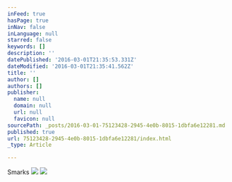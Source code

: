 ```yaml
---
inFeed: true
hasPage: true
inNav: false
inLanguage: null
starred: false
keywords: []
description: ''
datePublished: '2016-03-01T21:35:53.331Z'
dateModified: '2016-03-01T21:35:41.562Z'
title: ''
author: []
authors: []
publisher:
  name: null
  domain: null
  url: null
  favicon: null
sourcePath: _posts/2016-03-01-75123428-2945-4e0b-8015-1dbfa6e12281.md
published: true
url: 75123428-2945-4e0b-8015-1dbfa6e12281/index.html
_type: Article

---
```

Smarks
![](https://the-grid-user-content.s3-us-west-2.amazonaws.com/caceafdb-8473-4ed6-9f76-dd81ad21b6c6.jpg)
![](https://the-grid-user-content.s3-us-west-2.amazonaws.com/2a8c30dd-b0eb-451f-a663-530a0533b26b.jpg)
